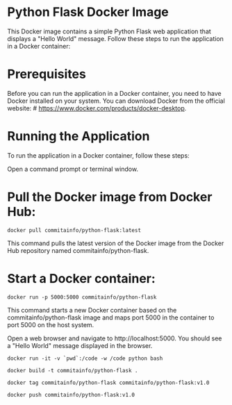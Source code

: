 # Python Flask Docker Image
This Docker image contains a simple Python Flask web application that displays a "Hello World" message. Follow these steps to run the application in a Docker container:

# Prerequisites
Before you can run the application in a Docker container, you need to have Docker installed on your system. You can download Docker from the official website: # https://www.docker.com/products/docker-desktop.

# Running the Application
To run the application in a Docker container, follow these steps:

Open a command prompt or terminal window.

# Pull the Docker image from Docker Hub:

```docker pull commitainfo/python-flask:latest```

This command pulls the latest version of the Docker image from the Docker Hub repository named commitainfo/python-flask.

# Start a Docker container:

```docker run -p 5000:5000 commitainfo/python-flask```

This command starts a new Docker container based on the commitainfo/python-flask image and maps port 5000 in the container to port 5000 on the host system.

Open a web browser and navigate to http://localhost:5000. You should see a "Hello World" message displayed in the browser.


```docker run -it -v `pwd`:/code -w /code python bash ```

```docker build -t commitainfo/python-flask .```


```docker tag commitainfo/python-flask commitainfo/python-flask:v1.0```

```docker push commitainfo/python-flask:v1.0```